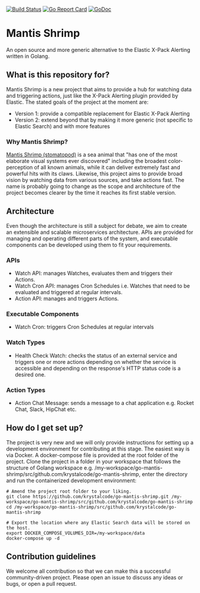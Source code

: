 [![Build Status](https://travis-ci.org/krystalcode/go-mantis-shrimp.svg?branch=master)](https://travis-ci.org/krystalcode/go-mantis-shrimp)
[![Go Report Card](https://goreportcard.com/badge/github.com/krystalcode/go-mantis-shrimp)](https://goreportcard.com/report/github.com/krystalcode/go-mantis-shrimp)
[![GoDoc](https://godoc.org/github.com/krystalcode/go-mantis-shrimp?status.svg)](https://godoc.org/github.com/krystalcode/go-mantis-shrimp)

# Mantis Shrimp
An open source and more generic alternative to the Elastic X-Pack Alerting written in Golang.

## What is this repository for?
Mantis Shrimp is a new project that aims to provide a hub for watching data and triggering actions, just like the X-Pack Alerting plugin provided by Elastic. The stated goals of the project at the moment are:
* Version 1: provide a compatible replacement for Elastic X-Pack Alerting
* Version 2: extend beyond that by making it more generic (not specific to Elastic Search) and with more features

### Why Mantis Shrimp?
[Mantis Shrimp (stomatopod)](https://en.wikipedia.org/wiki/Mantis_shrimp) is a sea animal that "has one of the most elaborate visual systems ever discovered" including the broadest color-perception of all known animals, while it can deliver extremely fast and powerful hits with its claws. Likewise, this project aims to provide broad vision by watching data from various sources, and take actions fast.
The name is probably going to change as the scope and architecture of the project becomes clearer by the time it reaches its first stable version.

## Architecture
Even though the architecture is still a subject for debate, we aim to create an extensible and scalable microservices architecture. APIs are provided for managing and operating different parts of the system, and executable components can be developed using them to fit your requirements.

### APIs
* Watch API: manages Watches, evaluates them and triggers their Actions.
* Watch Cron API: manages Cron Schedules i.e. Watches that need to be evaluated and triggered at regular intervals.
* Action API: manages and triggers Actions.

### Executable Components
* Watch Cron: triggers Cron Schedules at regular intervals

### Watch Types
* Health Check Watch: checks the status of an external service and triggers one or more actions depending on whether the service is accessible and depending on the response's HTTP status code is a desired one.

### Action Types
* Action Chat Message: sends a message to a chat application e.g. Rocket Chat, Slack, HipChat etc.

## How do I get set up?
The project is very new and we will only provide instructions for setting up a development environment for contributing at this stage.
The easiest way is via Docker. A docker-compose file is provided at the root folder of the project. Clone the project in a folder in your workspace that follows the structure of Golang workspace e.g. /my-workspace/go-mantis-shrimp/src/github.com/krystalcode/go-mantis-shrimp, enter the directory and run the containerized development environment:
```
# Amend the project root folder to your liking.
git clone https://github.com/krystalcode/go-mantis-shrimp.git /my-workspace/go-mantis-shrimp/src/github.com/krystalcode/go-mantis-shrimp
cd /my-workspace/go-mantis-shrimp/src/github.com/krystalcode/go-mantis-shrimp

# Export the location where any Elastic Search data will be stored on the host.
export DOCKER_COMPOSE_VOLUMES_DIR=/my-workspace/data
docker-compose up -d
```

## Contribution guidelines
We welcome all contribution so that we can make this a successful community-driven project. Please open an issue to discuss any ideas or bugs, or open a pull request.
